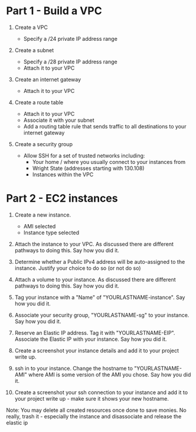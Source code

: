 # Part 1 - Build a VPC

1. Create a VPC
    - Specify a /24 private IP address range

2. Create a subnet
    - Specify a /28 private IP address range
    - Attach it to your VPC
3. Create an internet gateway
    - Attach it to your VPC
4. Create a route table
    - Attach it to your VPC
    - Associate it with your subnet
    - Add a routing table rule that sends traffic to all destinations to your internet gateway

5. Create a security group
    - Allow SSH for a set of trusted networks including:
      - Your home / where you usually connect to your instances from
      - Wright State (addresses starting with 130.108)
      - Instances within the VPC

# Part 2 - EC2 instances
1. Create a new instance. 
    - AMI selected
    - Instance type selected

2. Attach the instance to your VPC. As discussed there are different pathways to doing this. Say how you did it.

3. Determine whether a Public IPv4 address will be auto-assigned to the instance. Justify your choice to do so (or not do so)

4. Attach a volume to your instance. As discussed there are different pathways to doing this. Say how you did it.

5. Tag your instance with a "Name" of "YOURLASTNAME-instance". Say how you did it.

6. Associate your security group, "YOURLASTNAME-sg" to your instance. Say how you did it.

7. Reserve an Elastic IP address. Tag it with "YOURLASTNAME-EIP". Associate the Elastic IP with your instance. Say how you did it.

8. Create a screenshot your instance details and add it to your project write up.

9. ssh in to your instance. Change the hostname to "YOURLASTNAME-AMI" where AMI is some version of the AMI you chose. Say how you did it.

10. Create a screenshot your ssh connection to your instance and add it to your project write up - make sure it shows your new hostname.

Note: You may delete all created resources once done to save monies. No really, trash it - especially the instance and disassociate and release the elastic ip

